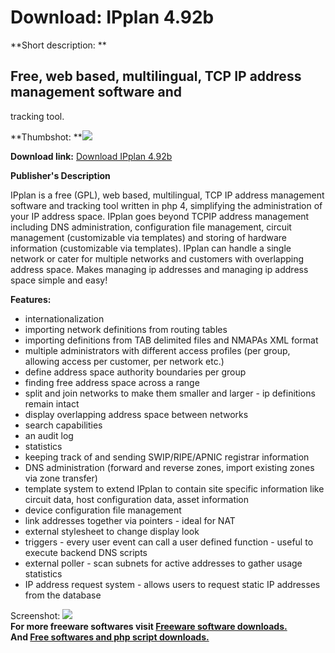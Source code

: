 # Download: IPplan 4.92b

**Short description: **

## Free, web based, multilingual, TCP IP address management software and
tracking tool.

  
**Thumbshot: **![](http://www.freewarefiles.com/screenshot/ipplan_md.gif)   
  
**Download link:** [Download IPplan 4.92b](http://freesoftwares.boysofts.com/IPplan_program_16997.html)  
  

**Publisher's Description**  
  

IPplan is a free (GPL), web based, multilingual, TCP IP address management
software and tracking tool written in php 4, simplifying the administration of
your IP address space. IPplan goes beyond TCPIP address management including
DNS administration, configuration file management, circuit management
(customizable via templates) and storing of hardware information (customizable
via templates). IPplan can handle a single network or cater for multiple
networks and customers with overlapping address space. Makes managing ip
addresses and managing ip address space simple and easy!

**Features:**

  * internationalization 
  * importing network definitions from routing tables 
  * importing definitions from TAB delimited files and NMAPAs XML format 
  * multiple administrators with different access profiles (per group, allowing access per customer, per network etc.) 
  * define address space authority boundaries per group 
  * finding free address space across a range 
  * split and join networks to make them smaller and larger - ip definitions remain intact 
  * display overlapping address space between networks 
  * search capabilities 
  * an audit log 
  * statistics 
  * keeping track of and sending SWIP/RIPE/APNIC registrar information 
  * DNS administration (forward and reverse zones, import existing zones via zone transfer) 
  * template system to extend IPplan to contain site specific information like circuit data, host configuration data, asset information 
  * device configuration file management 
  * link addresses together via pointers - ideal for NAT 
  * external stylesheet to change display look 
  * triggers - every user event can call a user defined function - useful to execute backend DNS scripts 
  * external poller - scan subnets for active addresses to gather usage statistics 
  * IP address request system - allows users to request static IP addresses from the database 

  
  
Screenshot: ![](http://www.freewarefiles.com/screenshot/ipplan.gif)  
**For more freeware softwares visit [Freeware software downloads.](http://freesoftwares.boysofts.com/)**   
**And [Free softwares and php script downloads.](http://www.boysofts.com/)**

